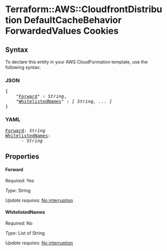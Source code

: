 # Terraform::AWS::CloudfrontDistribution DefaultCacheBehavior ForwardedValues Cookies

## Syntax

To declare this entity in your AWS CloudFormation template, use the following syntax:

### JSON

<pre>
{
    "<a href="#forward" title="Forward">Forward</a>" : <i>String</i>,
    "<a href="#whitelistednames" title="WhitelistedNames">WhitelistedNames</a>" : <i>[ String, ... ]</i>
}
</pre>

### YAML

<pre>
<a href="#forward" title="Forward">Forward</a>: <i>String</i>
<a href="#whitelistednames" title="WhitelistedNames">WhitelistedNames</a>: <i>
      - String</i>
</pre>

## Properties

#### Forward

_Required_: Yes

_Type_: String

_Update requires_: [No interruption](https://docs.aws.amazon.com/AWSCloudFormation/latest/UserGuide/using-cfn-updating-stacks-update-behaviors.html#update-no-interrupt)

#### WhitelistedNames

_Required_: No

_Type_: List of String

_Update requires_: [No interruption](https://docs.aws.amazon.com/AWSCloudFormation/latest/UserGuide/using-cfn-updating-stacks-update-behaviors.html#update-no-interrupt)

